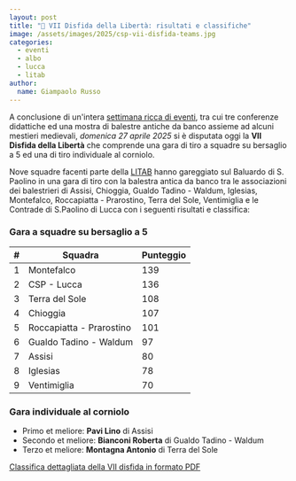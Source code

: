 ```yaml
---
layout: post
title: "🎯 VII Disfida della Libertà: risultati e classifiche"
image: /assets/images/2025/csp-vii-disfida-teams.jpg
categories:
  - eventi
  - albo
  - lucca
  - litab
author:
  name: Giampaolo Russo
---
```


A conclusione di un'intera [settimana ricca di eventi](https://www.facebook.com/photo?fbid=983585847253310&set=a.502262768718956), tra cui tre conferenze didattiche ed una mostra di balestre antiche da banco assieme ad alcuni mestieri medievali, *domenica 27 aprile 2025* si è disputata oggi la **VII Disfida della Libertà** che comprende una gara di tiro a squadre su bersaglio a 5 ed una di tiro individuale al corniolo.

<!-- more -->

Nove squadre facenti parte della [LITAB](https://www.litab.net/) hanno gareggiato sul Baluardo di S. Paolino in una gara di tiro con la balestra antica da banco tra le associazioni dei balestrieri di Assisi, Chioggia, Gualdo Tadino - Waldum, Iglesias, Montefalco, Roccapiatta - Prarostino, Terra del Sole, Ventimiglia e le Contrade di S.Paolino di Lucca con i seguenti risultati e classifica:

### Gara a squadre su bersaglio a 5

| **#** | **Squadra**              | **Punteggio** |
|:-----:|--------------------------|---------------|
|   1   | Montefalco               |           139 |
|   2   | CSP - Lucca              |           136 |
|   3   | Terra del Sole           |           108 |
|   4   | Chioggia                 |           107 |
|   5   | Roccapiatta - Prarostino |           101 |
|   6   | Gualdo Tadino - Waldum   |            97 |
|   7   | Assisi                   |            80 |
|   8   | Iglesias                 |            78 |
|   9   | Ventimiglia              |            70 |

### Gara individuale al corniolo

* Primo et meliore: **Pavi Lino** di Assisi
* Secondo et meliore: **Bianconi Roberta** di Gualdo Tadino - Waldum
* Terzo et meliore: **Montagna Antonio** di Terra del Sole

[Classifica dettagliata della VII disfida in formato PDF](/assets/files/2025/csp-vii(2025)-disfida-della-libertà-classifica.pdf)
